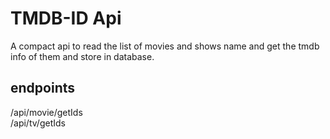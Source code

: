 # TMDB-ID Api

A compact api to read the list of movies and shows name and get the tmdb info of them and store in database.

## endpoints

/api/movie/getIds  
/api/tv/getIds
